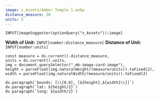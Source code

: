 ```yaml
---
image: z_Assets/Amber Temple 1.webp
distance_measure: 30
units: 5
---
```



```meta-bind
INPUT[imageSuggester(optionQuery("z_Assets")):image]
```

**Width of Unit:** `INPUT[number:distance_measure]`
**Distance of Unit:** `INPUT[number:units]`

```dataviewjs
const measure = dv.current().distance_measure,
units = dv.current().units,
img = document.querySelector(".mb-image-card-image"),
height = parseFloat(img.naturalHeight/(measure/units)).toFixed(2),
width = parseFloat(img.naturalWidth/(measure/units)).toFixed(2)

dv.paragraph(`bounds: [\\[0,0], [${height},${width}\\]]`)
dv.paragraph(`lat: ${height/2}`)
dv.paragraph(`long: ${width/2}`)
```
